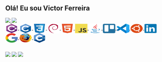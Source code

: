 ## Olá! Eu sou Victor Ferreira
<div>
  <a href="https://github.com/VictoorFerreira">
  <img height="200em" src="https://github-readme-stats.vercel.app/api?username=VictoorFerreira&show_icons=true&theme=dark&include_all_comits=true&count_private=true"/>
  <img height="180em" src="https://github-readme-stats.vercel.app/api/top-langs/?username=VictoorFerreira&layout=demo&langs_count=16&theme=dark"/>
</div>
<div>
<img align="center" alt="Victor-Csharp" height=30" width="40" src="https://github.com/devicons/devicon/blob/master/icons/csharp/csharp-original.svg">
<img align="center" alt="Victor-C" height=30" width="40" src="https://github.com/devicons/devicon/blob/master/icons/c/c-original.svg">
<img align="center" alt="Victor-css3" height=30" width="40" src="https://github.com/devicons/devicon/blob/master/icons/css3/css3-original.svg">
<img align="center" alt="Victor-debian" height=30" width="40" src="https://github.com/devicons/devicon/blob/master/icons/debian/debian-original.svg">
<img align="center" alt="Victor-html" height=30" width="40" src="https://github.com/devicons/devicon/blob/master/icons/html5/html5-original.svg">
<img align="center" alt="Victor-javascript" height=30" width="40" src="https://github.com/devicons/devicon/blob/master/icons/javascript/javascript-original.svg">
<img align="center" alt="Victor-Java" height=30" width="40" src="https://github.com/devicons/devicon/blob/master/icons/java/java-original.svg">
<img align="center" alt="Victor-trello" height=30" width="40" src="https://github.com/devicons/devicon/blob/master/icons/trello/trello-plain.svg">
<img align="center" alt="Victor-vscode" height=30" width="40" src="https://github.com/devicons/devicon/blob/master/icons/vscode/vscode-original.svg">
<img align="center" alt="Victor-ubuntu" height=30" width="40" src="https://github.com/devicons/devicon/blob/master/icons/ubuntu/ubuntu-plain.svg">
<img align="center" alt="Victor-linkedin" height=30" width="40" src="https://github.com/devicons/devicon/blob/master/icons/linkedin/linkedin-original.svg">
<img align="center" alt="Victor-google" height=30" width="40" src="https://github.com/devicons/devicon/blob/master/icons/google/google-original.svg">
<img align="center" alt="Victor-firefox" height=30" width="40" src="https://github.com/devicons/devicon/blob/master/icons/firefox/firefox-original.svg">
<img align="center" alt="Victor-cplusplus" height=30" width="40" src="https://github.com/devicons/devicon/blob/master/icons/cplusplus/cplusplus-original.svg">
</div>

##
<div>
  <a href="https://instagram.com/vfsilva_dev" target="_blank"><img src="https://img.shields.io/badge/-Instagram-%23E4405F?style=for-the-badge&logo=instagram&logoColor=white" target="_blank"></a>
 <a href = "mailto:vhfsilva2@gmail.com"><img src="https://img.shields.io/badge/-Gmail-%23333?style=for-the-badge&logo=gmail&logoColor=white" target="_blank"></a>
  <a href="https://www.linkedin.com/in/victorsilva0/" target="_blank"><img src="https://img.shields.io/badge/-LinkedIn-%230077B5?style=for-the-badge&logo=linkedin&logoColor=white" target="_blank"></a> 
</div>
